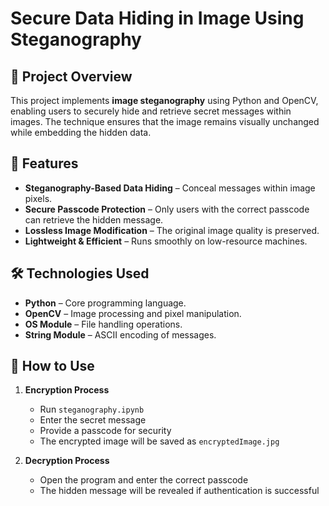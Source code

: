 # Secure Data Hiding in Image Using Steganography

## 📌 Project Overview
This project implements **image steganography** using Python and OpenCV, enabling users to securely hide and retrieve secret messages within images. The technique ensures that the image remains visually unchanged while embedding the hidden data.

## 🚀 Features
- **Steganography-Based Data Hiding** – Conceal messages within image pixels.
- **Secure Passcode Protection** – Only users with the correct passcode can retrieve the hidden message.
- **Lossless Image Modification** – The original image quality is preserved.
- **Lightweight & Efficient** – Runs smoothly on low-resource machines.

## 🛠️ Technologies Used
- **Python** – Core programming language.
- **OpenCV** – Image processing and pixel manipulation.
- **OS Module** – File handling operations.
- **String Module** – ASCII encoding of messages.


## 📖 How to Use
1. **Encryption Process**  
   - Run `steganography.ipynb`  
   - Enter the secret message  
   - Provide a passcode for security  
   - The encrypted image will be saved as `encryptedImage.jpg`  

2. **Decryption Process**  
   - Open the program and enter the correct passcode  
   - The hidden message will be revealed if authentication is successful  



